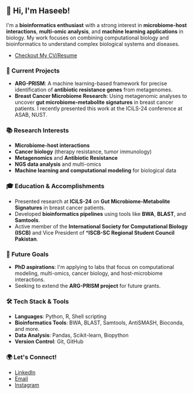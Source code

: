 
## 👋 Hi, I'm Haseeb!

I'm a **bioinformatics enthusiast** with a strong interest in **microbiome-host interactions**, **multi-omic analysis**, and **machine learning applications** in biology. My work focuses on combining computational biology and bioinformatics to understand complex biological systems and diseases.

- [Checkout My CV/Resume](https://drive.google.com/file/d/1xoHtNaXvSrJJKM5i8KmvuJ-Z2KDqZkpL/view?usp=drive_link)

### 🔬 Current Projects
- **ARG-PRISM**: A machine learning-based framework for precise identification of **antibiotic resistance genes** from metagenomes.
- **Breast Cancer Microbiome Research**: Using metagenomic analyses to uncover **gut microbiome-metabolite signatures** in breast cancer patients. I recently presented this work at the ICiLS-24 conference at ASAB, NUST.

### 📚 Research Interests
- **Microbiome-host interactions**
- **Cancer biology** (therapy resistance, tumor immunology)
- **Metagenomics** and **Antibiotic Resistance**
- **NGS data analysis** and multi-omics
- **Machine learning and computational modeling** for biological data

### 🎓 Education & Accomplishments
- Presented research at **ICiLS-24** on **Gut Microbiome-Metabolite Signatures** in breast cancer patients.
- Developed **bioinformatics pipelines** using tools like **BWA**, **BLAST**, and **Samtools**.
- Active member of the **International Society for Computational Biology (ISCB)** and Vice President of ***ISCB-SC Regional Student Council Pakistan**.
  
### 🌱 Future Goals
- **PhD aspirations**: I'm applying to labs that focus on computational modeling, multi-omics, cancer biology, and host-microbiome interactions.
- Seeking to extend the **ARG-PRISM project** for future grants.

### 🛠️ Tech Stack & Tools
- **Languages**: Python, R, Shell scripting
- **Bioinformatics Tools**: BWA, BLAST, Samtools, AntiSMASH, Bioconda, and more.
- **Data Analysis**: Pandas, Scikit-learn, Biopython
- **Version Control**: Git, GitHub

### 🌍 Let's Connect!
- [LinkedIn](https://www.linkedin.com/in/haseebmanzoor/)
- [Email](haseebmanzoor667@gmail.com)     
- [Instagram](https://www.instagram.com/haseebmanzur/) 
